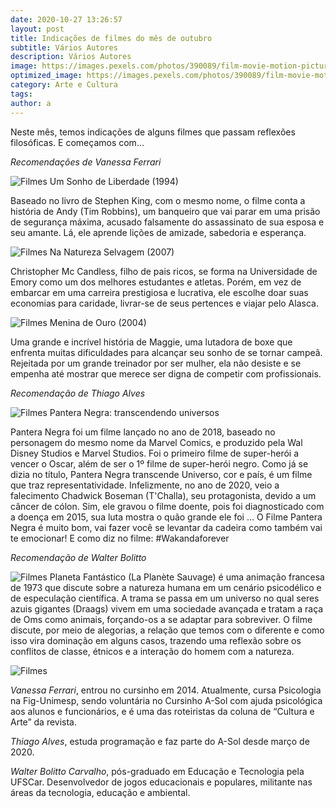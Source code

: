 ```yaml
---
date: 2020-10-27 13:26:57
layout: post
title: Indicações de filmes do mês de outubro
subtitle: Vários Autores
description: Vários Autores
image: https://images.pexels.com/photos/390089/film-movie-motion-picture-390089.jpeg
optimized_image: https://images.pexels.com/photos/390089/film-movie-motion-picture-390089.jpeg
category: Arte e Cultura
tags:
author: a
---
```


 Neste mês, temos indicações de alguns filmes que passam reflexões filosóficas.
 E começamos com...

*Recomendações de Vanessa Ferrari*

![Filmes](https://i.imgur.com/oo9AQQb.jpg "Filmes")
Um Sonho de Liberdade (1994)

Baseado no livro de Stephen King, com o mesmo nome, o filme conta a história de Andy (Tim Robbins), um banqueiro que vai parar em uma prisão de segurança máxima, acusado falsamente do assassinato de sua esposa e seu amante. Lá, ele aprende lições de amizade, sabedoria e esperança.

![Filmes](https://i.imgur.com/XnBYOqB.jpg "Filmes")
Na Natureza Selvagem (2007)

Christopher Mc Candless, filho de pais ricos, se forma na Universidade de Emory como um dos melhores estudantes e atletas. Porém, em vez de embarcar em uma carreira prestigiosa e lucrativa, ele escolhe doar suas economias para caridade, livrar-se de seus pertences e viajar pelo Alasca.

![Filmes](https://i.imgur.com/7mj2U6G.jpg "Filmes")
Menina de Ouro (2004)

Uma grande e incrível história de Maggie, uma lutadora de boxe que enfrenta muitas dificuldades para alcançar seu sonho de se tornar campeã. Rejeitada por um grande treinador por ser mulher, ela não desiste e se empenha até mostrar que merece ser digna de competir com profissionais.

*Recomendação de Thiago Alves*

![Filmes](https://upload.wikimedia.org/wikipedia/sco/0/0c/Black_Panther_film_poster.jpg "Filmes")
Pantera Negra: transcendendo universos

Pantera Negra foi um filme lançado no ano de 2018, baseado no personagem do mesmo nome da Marvel Comics, e produzido pela Wal Disney Studios e Marvel Studios.
Foi o primeiro filme de super-herói a vencer o Oscar, além de ser o 1º filme de super-herói negro. 
Como já se dizia no título, Pantera Negra transcende Universo, cor e país, é um filme que traz representatividade.
Infelizmente, no ano de 2020, veio a falecimento Chadwick Boseman (T'Challa), seu protagonista, devido a um câncer de cólon.
Sim, ele gravou o filme doente, pois foi diagnosticado com a doença em 2015, sua luta mostra o quão grande ele foi ...
O Filme Pantera Negra é muito bom, vai fazer você se levantar da cadeira como também vai te emocionar!
E como diz no filme: #Wakandaforever

*Recomendação de Walter Bolitto*

![Filmes](https://live.staticflickr.com/2506/4020889481_3733e55e12_c.jpg "Filmes")
Planeta Fantástico (La Planète Sauvage) é uma animação francesa de 1973 que discute sobre a natureza humana em um cenário psicodélico e de especulação científica. A trama se passa em um universo no qual seres azuis gigantes (Draags) vivem em uma sociedade avançada e tratam a raça de Oms como animais, forçando-os a se adaptar para sobreviver. O filme discute, por meio de alegorias, a relação que temos com o diferente e como isso vira dominação em alguns casos, trazendo uma reflexão sobre os conflitos de classe, étnicos e a interação do homem com a natureza.

![Filmes](https://i.imgur.com/Typ6XSN.png "Filmes")

*Vanessa Ferrari*, entrou no cursinho em 2014. Atualmente, cursa Psicologia na Fig-Unimesp, sendo voluntária no Cursinho A-Sol com ajuda psicológica aos alunos e funcionários, e é uma das roteiristas da coluna de “Cultura e Arte” da revista.

*Thiago Alves*, estuda programação e faz parte do A-Sol desde março de 2020.

*Walter Bolitto Carvalho*, pós-graduado em Educação e Tecnologia pela UFSCar. Desenvolvedor de jogos educacionais e populares, militante nas áreas da tecnologia, educação e ambiental.
